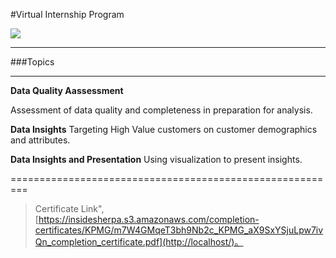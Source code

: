 

#Virtual Internship Program

![](https://upload.wikimedia.org/wikipedia/commons/thumb/9/9d/KPMG_logo.svg/1200px-KPMG_logo.svg.png)






-------------

###Topics
                
----






**Data Quality Aassessment**

Assessment of data quality and completeness in preparation for analysis.

**Data Insights**
Targeting High Value customers on customer demographics and attributes.

**Data Insights and Presentation**
Using visualization to present insights.






=========================================================
                    
> Certificate Link", [https://insidesherpa.s3.amazonaws.com/completion-certificates/KPMG/m7W4GMqeT3bh9Nb2c_KPMG_aX9SxYSjuLpw7ivQn_completion_certificate.pdf](http://localhost/)。

